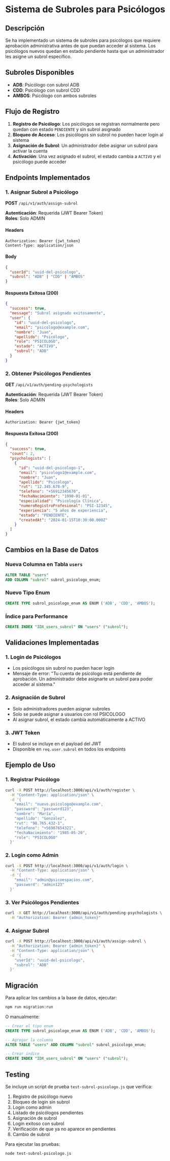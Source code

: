 # Sistema de Subroles para Psicólogos

## Descripción

Se ha implementado un sistema de subroles para psicólogos que requiere aprobación administrativa antes de que puedan acceder al sistema. Los psicólogos nuevos quedan en estado pendiente hasta que un administrador les asigne un subrol específico.

## Subroles Disponibles

- **ADB**: Psicólogo con subrol ADB
- **CDD**: Psicólogo con subrol CDD  
- **AMBOS**: Psicólogo con ambos subroles

## Flujo de Registro

1. **Registro de Psicólogo**: Los psicólogos se registran normalmente pero quedan con estado `PENDIENTE` y sin subrol asignado
2. **Bloqueo de Acceso**: Los psicólogos sin subrol no pueden hacer login al sistema
3. **Asignación de Subrol**: Un administrador debe asignar un subrol para activar la cuenta
4. **Activación**: Una vez asignado el subrol, el estado cambia a `ACTIVO` y el psicólogo puede acceder

## Endpoints Implementados

### 1. Asignar Subrol a Psicólogo

**POST** `/api/v1/auth/assign-subrol`

**Autenticación**: Requerida (JWT Bearer Token)  
**Roles**: Solo ADMIN

#### Headers
```
Authorization: Bearer {jwt_token}
Content-Type: application/json
```

#### Body
```json
{
  "userId": "uuid-del-psicologo",
  "subrol": "ADB" | "CDD" | "AMBOS"
}
```

#### Respuesta Exitosa (200)
```json
{
  "success": true,
  "message": "Subrol asignado exitosamente",
  "user": {
    "id": "uuid-del-psicologo",
    "email": "psicologo@example.com",
    "nombre": "Juan",
    "apellido": "Psicólogo",
    "role": "PSICOLOGO",
    "estado": "ACTIVO",
    "subrol": "ADB"
  }
}
```

### 2. Obtener Psicólogos Pendientes

**GET** `/api/v1/auth/pending-psychologists`

**Autenticación**: Requerida (JWT Bearer Token)  
**Roles**: Solo ADMIN

#### Headers
```
Authorization: Bearer {jwt_token}
```

#### Respuesta Exitosa (200)
```json
{
  "success": true,
  "count": 2,
  "psychologists": [
    {
      "id": "uuid-del-psicologo-1",
      "email": "psicologo1@example.com",
      "nombre": "Juan",
      "apellido": "Psicólogo",
      "rut": "12.345.678-9",
      "telefono": "+56912345678",
      "fechaNacimiento": "1990-01-01",
      "especialidad": "Psicología Clínica",
      "numeroRegistroProfesional": "PSI-12345",
      "experiencia": "5 años de experiencia",
      "estado": "PENDIENTE",
      "createdAt": "2024-01-15T10:30:00.000Z"
    }
  ]
}
```

## Cambios en la Base de Datos

### Nueva Columna en Tabla `users`
```sql
ALTER TABLE "users" 
ADD COLUMN "subrol" subrol_psicologo_enum;
```

### Nuevo Tipo Enum
```sql
CREATE TYPE subrol_psicologo_enum AS ENUM ('ADB', 'CDD', 'AMBOS');
```

### Índice para Performance
```sql
CREATE INDEX "IDX_users_subrol" ON "users" ("subrol");
```

## Validaciones Implementadas

### 1. Login de Psicólogos
- Los psicólogos sin subrol no pueden hacer login
- Mensaje de error: "Tu cuenta de psicólogo está pendiente de aprobación. Un administrador debe asignarte un subrol para poder acceder al sistema."

### 2. Asignación de Subrol
- Solo administradores pueden asignar subroles
- Solo se puede asignar a usuarios con rol PSICOLOGO
- Al asignar subrol, el estado cambia automáticamente a ACTIVO

### 3. JWT Token
- El subrol se incluye en el payload del JWT
- Disponible en `req.user.subrol` en todos los endpoints

## Ejemplo de Uso

### 1. Registrar Psicólogo
```bash
curl -X POST http://localhost:3000/api/v1/auth/register \
  -H "Content-Type: application/json" \
  -d '{
    "email": "nuevo.psicologo@example.com",
    "password": "password123",
    "nombre": "María",
    "apellido": "González",
    "rut": "98.765.432-1",
    "telefono": "+56987654321",
    "fechaNacimiento": "1985-05-20",
    "role": "PSICOLOGO"
  }'
```

### 2. Login como Admin
```bash
curl -X POST http://localhost:3000/api/v1/auth/login \
  -H "Content-Type: application/json" \
  -d '{
    "email": "admin@psicoespacios.com",
    "password": "admin123"
  }'
```

### 3. Ver Psicólogos Pendientes
```bash
curl -X GET http://localhost:3000/api/v1/auth/pending-psychologists \
  -H "Authorization: Bearer {admin_token}"
```

### 4. Asignar Subrol
```bash
curl -X POST http://localhost:3000/api/v1/auth/assign-subrol \
  -H "Authorization: Bearer {admin_token}" \
  -H "Content-Type: application/json" \
  -d '{
    "userId": "uuid-del-psicologo",
    "subrol": "ADB"
  }'
```

## Migración

Para aplicar los cambios a la base de datos, ejecutar:

```bash
npm run migration:run
```

O manualmente:

```sql
-- Crear el tipo enum
CREATE TYPE subrol_psicologo_enum AS ENUM ('ADB', 'CDD', 'AMBOS');

-- Agregar la columna
ALTER TABLE "users" ADD COLUMN "subrol" subrol_psicologo_enum;

-- Crear índice
CREATE INDEX "IDX_users_subrol" ON "users" ("subrol");
```

## Testing

Se incluye un script de prueba `test-subrol-psicologo.js` que verifica:

1. Registro de psicólogo nuevo
2. Bloqueo de login sin subrol
3. Login como admin
4. Listado de psicólogos pendientes
5. Asignación de subrol
6. Login exitoso con subrol
7. Verificación de que ya no aparece en pendientes
8. Cambio de subrol

Para ejecutar las pruebas:

```bash
node test-subrol-psicologo.js
```





